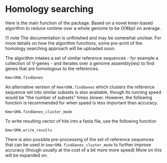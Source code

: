 # Homology searching
Here is the main function of the package. Based on a novel kmer-based algorithm to reduce runtime over a whole genome to be *O(#bp)* on average.

!!! note
    The documentation is unfinished and may be somewhat unclear. For more details on how the algorithm functions, some pre-print of the homology searching approach will be uploaded soon.

The algorithm intakes a set of similar reference sequences - for example a collection of V-genes - and iterates over a genome assembly(ies) to find genes that are homologous to the references. 

```@docs
KmerGMA.findGenes
```

An alternative version of `KmerGMA.findGenes` which clusters the reference sequence set into similar subsets is also avaliable, though its running speed would be "the number of subsets" times slower. However, the following function is recommended for when speed is less important than accuracy.

```@docs
KmerGMA.findGenes_cluster_mode
```

To write resulting vector of hits into a fasta file, use the following function
```@docs
KmerGMA.write_results
```

There is also possible pre-processing of the set of reference sequences that can be used in `kmerGMA.findGenes_cluster_mode` to further improve accuracy (though usually at the cost of a bit more more speed) More on this will be expanded on.